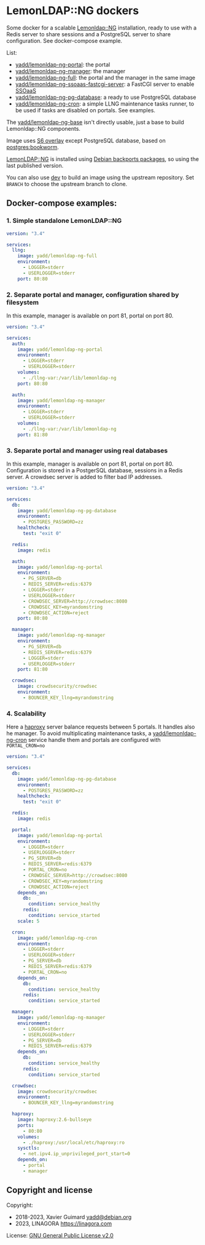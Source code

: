 # LemonLDAP::NG dockers

Some docker for a scalable [Lemonldap::NG](https://lemonldap-ng.org)
installation, ready to use with a Redis server to share sessions and a
PostgreSQL server to share configuration. See docker-compose example.

List:
 - [yadd/lemonldap-ng-portal](./portal): the portal
 - [yadd/lemonldap-ng-manager](./manager): the manager
 - [yadd/lemonldap-ng-full](./full): the portal and the manager in the same image
 - [yadd/lemonldap-ng-ssoaas-fastcgi-server](./ssoaas-fastcgi-server): a FastCGI
   server to enable [SSOaaS](https://lemonldap-ng.org/documentation/latest/ssoaas.html)
 - [yadd/lemonldap-ng-pg-database](./pg): a ready to use PostgreSQL database
 - [yadd/lemonldap-ng-cron](./cron): a simple LLNG maintenance tasks runner,
   to be used if tasks are disabled on portals. See examples.

The [yadd/lemonldap-ng-base](./base) isn't directly usable, just a base
to build Lemonldap::NG components.

Image uses [S6 overlay](https://github.com/just-containers/s6-overlay) except
PostgreSQL database, based on [postgres:bookworm](https://hub.docker.com/_/postgres).

[LemonLDAP::NG](https://lemonldap-ng.org) is installed using
[Debian backports packages](https://backports.debian.org/), so using the
last published version.

You can also use [dev](./dev) to build an image using the upstream repository.
Set `BRANCH` to choose the upstream branch to clone.

## Docker-compose examples:

### 1. Simple standalone LemonLDAP::NG

```yaml
version: "3.4"

services:
  llng:
    image: yadd/lemonldap-ng-full
    environment:
      - LOGGER=stderr
      - USERLOGGER=stderr
    port: 80:80
```

### 2. Separate portal and manager, configuration shared by filesystem

In this example, manager is available on port 81, portal on port 80.

```yaml
version: "3.4"

services:
  auth:
    image: yadd/lemonldap-ng-portal
    environment:
      - LOGGER=stderr
      - USERLOGGER=stderr
    volumes:
      - ./llng-var:/var/lib/lemonldap-ng
    port: 80:80

  auth:
    image: yadd/lemonldap-ng-manager
    environment:
      - LOGGER=stderr
      - USERLOGGER=stderr
    volumes:
      - ./llng-var:/var/lib/lemonldap-ng
    port: 81:80
```

### 3. Separate portal and manager using real databases

In this example, manager is available on port 81, portal on port 80.
Configuration is stored in a PostgerSQL database, sessions in a Redis server.
A crowdsec server is added to filter bad IP addresses.

```yaml
version: "3.4"

services:
  db:
    image: yadd/lemonldap-ng-pg-database
    environment:
      - POSTGRES_PASSWORD=zz
    healthcheck:
      test: "exit 0"

  redis:
    image: redis

  auth:
    image: yadd/lemonldap-ng-portal
    environment:
      - PG_SERVER=db
      - REDIS_SERVER=redis:6379
      - LOGGER=stderr
      - USERLOGGER=stderr
      - CROWDSEC_SERVER=http://crowdsec:8080
      - CROWDSEC_KEY=myrandomstring
      - CROWDSEC_ACTION=reject
    port: 80:80

  manager:
    image: yadd/lemonldap-ng-manager
    environment:
      - PG_SERVER=db
      - REDIS_SERVER=redis:6379
      - LOGGER=stderr
      - USERLOGGER=stderr
    port: 81:80

  crowdsec:
    image: crowdsecurity/crowdsec
    environment:
      - BOUNCER_KEY_llng=myrandomstring
```

### 4. Scalability

Here a [haproxy](https://www.haproxy.org/) server balance requests between
5 portals. It handles also he manager.
To avoid multiplicating maintenance tasks, a [yadd/lemonldap-ng-cron](./cron)
service handle them and portals are configured with `PORTAL_CRON=no`

```yaml
version: "3.4"

services:
  db:
    image: yadd/lemonldap-ng-pg-database
    environment:
      - POSTGRES_PASSWORD=zz
    healthcheck:
      test: "exit 0"

  redis:
    image: redis

  portal:
    image: yadd/lemonldap-ng-portal
    environment:
      - LOGGER=stderr
      - USERLOGGER=stderr
      - PG_SERVER=db
      - REDIS_SERVER=redis:6379
      - PORTAL_CRON=no
      - CROWDSEC_SERVER=http://crowdsec:8080
      - CROWDSEC_KEY=myrandomstring
      - CROWDSEC_ACTION=reject
    depends_on:
      db:
        condition: service_healthy
      redis:
        condition: service_started
    scale: 5

  cron:
    image: yadd/lemonldap-ng-cron
    environment:
      - LOGGER=stderr
      - USERLOGGER=stderr
      - PG_SERVER=db
      - REDIS_SERVER=redis:6379
      - PORTAL_CRON=no
    depends_on:
      db:
        condition: service_healthy
      redis:
        condition: service_started

  manager:
    image: yadd/lemonldap-ng-manager
    environment:
      - LOGGER=stderr
      - USERLOGGER=stderr
      - PG_SERVER=db
      - REDIS_SERVER=redis:6379
    depends_on:
      db:
        condition: service_healthy
      redis:
        condition: service_started

  crowdsec:
    image: crowdsecurity/crowdsec
    environment:
      - BOUNCER_KEY_llng=myrandomstring

  haproxy:
    image: haproxy:2.6-bullseye
    ports:
      - 80:80
    volumes:
      - ./haproxy:/usr/local/etc/haproxy:ro
    sysctls:
      - net.ipv4.ip_unprivileged_port_start=0
    depends_on:
      - portal
      - manager
```

## Copyright and license

Copyright:
 * 2018-2023, Xavier Guimard <yadd@debian.org>
 * 2023, LINAGORA <https://linagora.com>

License: [GNU General Public License v2.0](./LICENSE)
